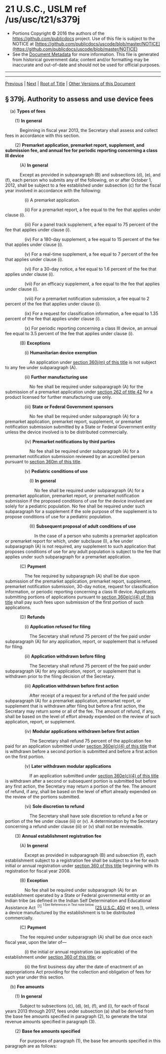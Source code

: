 ---
---

# 21 U.S.C., USLM ref /us/usc/t21/s379j

* Portions Copyright © 2016 the authors of the https://github.com/publicdocs project.
  Use of this file is subject to the NOTICE at [https://github.com/publicdocs/uscode/blob/master/NOTICE](https://github.com/publicdocs/uscode/blob/master/NOTICE)
* See the [Document Metadata](././../../../../../../..//README.md) for more information.
  This file is generated from historical government data; content and/or formatting may be inaccurate and out-of-date and should not be used for official purposes.

----------
----------

[Previous](./../../../../../../..//us/usc/t21/ch9/schVII/ptC/spt3/m__us_usc_t21_s379i.md) | [Next](./../../../../../../..//us/usc/t21/ch9/schVII/ptC/spt3/m__us_usc_t21_s379j–1.md) | [Root of Title](./../../../../../../../) | [Other Versions of this Document](https://publicdocs.github.io/go/links?ns=uslm&ref=%2Fus%2Fusc%2Ft21%2Fs379j)

## § 379j. Authority to assess and use device fees

    (a) __Types of fees__ 

        (1) __In general__ 

            Beginning in fiscal year 2013, the Secretary shall assess and collect fees in accordance with this section.

        (2) __Premarket application, premarket report, supplement, and submission fee, and annual fee for periodic reporting concerning a class III device__ 

            (A) __In general__ 

            Except as provided in subparagraph (B) and subsections (d), (e), and (f), each person who submits any of the following, on or after October 1, 2012, shall be subject to a fee established under subsection (c) for the fiscal year involved in accordance with the following:

                (i) A premarket application.

                (ii) For a premarket report, a fee equal to the fee that applies under clause (i).

                (iii) For a panel track supplement, a fee equal to 75 percent of the fee that applies under clause (i).

                (iv) For a 180-day supplement, a fee equal to 15 percent of the fee that applies under clause (i).

                (v) For a real-time supplement, a fee equal to 7 percent of the fee that applies under clause (i).

                (vi) For a 30-day notice, a fee equal to 1.6 percent of the fee that applies under clause (i).

                (vii) For an efficacy supplement, a fee equal to the fee that applies under clause (i).

                (viii) For a premarket notification submission, a fee equal to 2 percent of the fee that applies under clause (i).

                (ix) For a request for classification information, a fee equal to 1.35 percent of the fee that applies under clause (i).

                (x) For periodic reporting concerning a class III device, an annual fee equal to 3.5 percent of the fee that applies under clause (i).

            (B) __Exceptions__ 

                (i) __Humanitarian device exemption__ 

                    An application under [section 360j(m) of this title][/us/usc/t21/s360j/m] is not subject to any fee under subparagraph (A).

                (ii) __Further manufacturing use__ 

                    No fee shall be required under subparagraph (A) for the submission of a premarket application under [section 262 of title 42][/us/usc/t42/s262] for a product licensed for further manufacturing use only.

                (iii) __State or Federal Government sponsors__ 

                    No fee shall be required under subparagraph (A) for a premarket application, premarket report, supplement, or premarket notification submission submitted by a State or Federal Government entity unless the device involved is to be distributed commercially.

                (iv) __Premarket notifications by third parties__ 

                    No fee shall be required under subparagraph (A) for a premarket notification submission reviewed by an accredited person pursuant to [section 360m of this title][/us/usc/t21/s360m].

                (v) __Pediatric conditions of use__ 

                    (I) __In general__ 

                        No fee shall be required under subparagraph (A) for a premarket application, premarket report, or premarket notification submission if the proposed conditions of use for the device involved are solely for a pediatric population. No fee shall be required under such subparagraph for a supplement if the sole purpose of the supplement is to propose conditions of use for a pediatric population.

                    (II) __Subsequent proposal of adult conditions of use__ 

                        In the case of a person who submits a premarket application or premarket report for which, under subclause (I), a fee under subparagraph (A) is not required, any supplement to such application that proposes conditions of use for any adult population is subject to the fee that applies under such subparagraph for a premarket application.

            (C) __Payment__ 

                The fee required by subparagraph (A) shall be due upon submission of the premarket application, premarket report, supplement, premarket notification submission, 30-day notice, request for classification information, or periodic reporting concerning a class III device. Applicants submitting portions of applications pursuant to [section 360e(c)(4) of this title][/us/usc/t21/s360e/c/4] shall pay such fees upon submission of the first portion of such applications.

            (D) __Refunds__ 

                (i) __Application refused for filing__ 

                    The Secretary shall refund 75 percent of the fee paid under subparagraph (A) for any application, report, or supplement that is refused for filing.

                (ii) __Application withdrawn before filing__ 

                    The Secretary shall refund 75 percent of the fee paid under subparagraph (A) for any application, report, or supplement that is withdrawn prior to the filing decision of the Secretary.

                (iii) __Application withdrawn before first action__ 

                    After receipt of a request for a refund of the fee paid under subparagraph (A) for a premarket application, premarket report, or supplement that is withdrawn after filing but before a first action, the Secretary may return some or all of the fee. The amount of refund, if any, shall be based on the level of effort already expended on the review of such application, report, or supplement.

                (iv) __Modular applications withdrawn before first action__ 

                    The Secretary shall refund 75 percent of the application fee paid for an application submitted under [section 360e(c)(4) of this title][/us/usc/t21/s360e/c/4] that is withdrawn before a second portion is submitted and before a first action on the first portion.

                (v) __Later withdrawn modular applications__ 

                    If an application submitted under [section 360e(c)(4) of this title][/us/usc/t21/s360e/c/4] is withdrawn after a second or subsequent portion is submitted but before any first action, the Secretary may return a portion of the fee. The amount of refund, if any, shall be based on the level of effort already expended on the review of the portions submitted.

                (vi) __Sole discretion to refund__ 

                    The Secretary shall have sole discretion to refund a fee or portion of the fee under clause (iii) or (v). A determination by the Secretary concerning a refund under clause (iii) or (v) shall not be reviewable.

        (3) __Annual establishment registration fee__ 

            (A) __In general__ 

                Except as provided in subparagraph (B) and subsection (f), each establishment subject to a registration fee shall be subject to a fee for each initial or annual registration under [section 360 of this title][/us/usc/t21/s360] beginning with its registration for fiscal year 2008.

            (B) __Exception__ 

                No fee shall be required under subparagraph (A) for an establishment operated by a State or Federal governmental entity or an Indian tribe (as defined in the Indian Self Determination and Educational Assistance Act  <sup>\[1\]</sup>  <sup><sup> 1 See References in Text note below. </sup></sup>  \[[25 U.S.C. 450][/us/usc/t25/s450] et seq.\]), unless a device manufactured by the establishment is to be distributed commercially.

            (C) __Payment__ 

            The fee required under subparagraph (A) shall be due once each fiscal year, upon the later of—

                (i) the initial or annual registration (as applicable) of the establishment under [section 360 of this title][/us/usc/t21/s360]; or

                (ii) the first business day after the date of enactment of an appropriations Act providing for the collection and obligation of fees for such year under this section.

    (b) __Fee amounts__ 

        (1) __In general__ 

            Subject to subsections (c), (d), (e), (f), and (i), for each of fiscal years 2013 through 2017, fees under subsection (a) shall be derived from the base fee amounts specified in paragraph (2), to generate the total revenue amounts specified in paragraph (3).

        (2) __Base fee amounts specified__ 

            For purposes of paragraph (1), the base fee amounts specified in this paragraph are as follows:

<table>

              <tr>

                <td> 

            Fee Type  </td>

                <td> 

            Fiscal Year 2013  </td>

                <td> 

            Fiscal Year 2014  </td>

                <td> 

            Fiscal Year 2015  </td>

                <td> 

            Fiscal Year 2016  </td>

                <td> 

            Fiscal Year 2017  </td>

  </tr>

              <tr>

                <td> 

            Premarket Application  </td>

                <td> 

            $248,000  </td>

                <td> 

            $252,960  </td>

                <td> 

            $258,019  </td>

                <td> 

            $263,180  </td>

                <td> 

            $268,443  </td>

  </tr>

              <tr>

                <td> 

            Establishment Registration  </td>

                <td> 

            $2,575  </td>

                <td> 

            $3,200  </td>

                <td> 

            $3,750  </td>

                <td> 

            $3,872  </td>

                <td> 

            $3,872  </td>

  </tr>

            </table>

        (3) __Total revenue amounts specified__ 

        For purposes of paragraph (1), the total revenue amounts specified in this paragraph are as follows:

            (A) $97,722,301 for fiscal year 2013.

            (B) $112,580,497 for fiscal year 2014.

            (C) $125,767,107 for fiscal year 2015.

            (D) $129,339,949 for fiscal year 2016.

            (E) $130,184,348 for fiscal year 2017.

    (c) __Annual fee setting; adjustments__ 

        (1) __In general__ 

            The Secretary shall, 60 days before the start of each fiscal year after September 30, 2012, establish fees under subsection (a), based on amounts specified under subsection (b) and the adjustments provided under this subsection, and publish such fees, and the rationale for any adjustments to such fees, in the Federal Register.

        (2) __Inflation adjustments__ 

            (A) __Adjustment to total revenue amounts__ 

                For fiscal year 2014 and each subsequent fiscal year, the Secretary shall adjust the total revenue amount specified in subsection (b)(3) for such fiscal year by multiplying such amount by the applicable inflation adjustment under subparagraph (B) for such year.

            (B) __Applicable inflation adjustment to total revenue amounts__ 

            The applicable inflation adjustment for a fiscal year is—

                (i) for fiscal year 2014, the base inflation adjustment under subparagraph (C) for such fiscal year; and

                (ii)

                 for fiscal year 2015 and each subsequent fiscal year, the product of—

                    (I) the base inflation adjustment under subparagraph (C) for such fiscal year; and

                    (II) the product of the base inflation adjustment under subparagraph (C) for each of the fiscal years preceding such fiscal year, beginning with fiscal year 2014.

            (C) __Base inflation adjustment to total revenue amounts__ 

                (i) __In general__ 

                Subject to further adjustment under clause (ii), the base inflation adjustment for a fiscal year is the sum of one plus—

                    (I) the average annual percent change in the cost, per full-time equivalent position of the Food and Drug Administration, of all personnel compensation and benefits paid with respect to such positions for the first 3 years of the preceding 4 fiscal years, multiplied by 0.60; and

                    (II) the average annual percent change that occurred in the Consumer Price Index for urban consumers (Washington-Baltimore, DC–MD–VA–WV; Not Seasonally Adjusted; All items; Annual Index) for the first 3 years of the preceding 4 years of available data multiplied by 0.40.

                (ii) __Limitations__ 

                For purposes of subparagraph (B), if the base inflation adjustment for a fiscal year under clause (i)—

                    (I) is less than 1, such adjustment shall be considered to be equal to 1; or

                    (II) is greater than 1.04, such adjustment shall be considered to be equal to 1.04.

            (D) __Adjustment to base fee amounts__ 

                For each of fiscal years 2014 through 2017, the base fee amounts specified in subsection (b)(2) shall be adjusted as needed, on a uniform proportionate basis, to generate the total revenue amounts under subsection (b)(3), as adjusted for inflation under subparagraph (A).

        (3) __Volume-based adjustments to establishment registration base fees__ 

            For each of fiscal years 2014 through 2017, after the base fee amounts specified in subsection (b)(2) are adjusted under paragraph (2)(D), the base establishment registration fee amounts specified in such subsection shall be further adjusted, as the Secretary estimates is necessary in order for total fee collections for such fiscal year to generate the total revenue amounts, as adjusted under paragraph (2).

        (4) __Limit__ 

            The total amount of fees charged, as adjusted under this subsection, for a fiscal year may not exceed the total costs for such fiscal year for the resources allocated for the process for the review of device applications.

        (5) __Supplement__ 

            (A) __In general__ 

                The Secretary may use unobligated carryover balances from fees collected in previous fiscal years to ensure that sufficient fee revenues are available in that fiscal year, so long as the Secretary maintains unobligated carryover balances of not less than 1 month of operating reserves for the first month of the next fiscal year.

            (B) __Notice to Congress__ 

                Not later than 14 days before the Secretary anticipates the use of funds described in subparagraph (A), the Secretary shall provide notice to the Committee on Health, Education, Labor, and Pensions and the Committee on Appropriations of the Senate and the Committee on Energy and Commerce and the Committee on Appropriations of the House of Representatives.

    (d) __Small businesses; fee waiver and fee reduction regarding premarket approval fees__ 

        (1) __In general__ 

            The Secretary shall grant a waiver of the fee required under subsection (a) for one premarket application, or one premarket report, where the Secretary finds that the applicant involved is a small business submitting its first premarket application to the Secretary, or its first premarket report, respectively, for review. For the purposes of this paragraph, the term “small business” means an entity that reported $30,000,000 or less of gross receipts or sales in its most recent Federal income tax return for a taxable year, including such returns of all of its affiliates. In addition, for subsequent premarket applications, premarket reports, and supplements where the Secretary finds that the applicant involved is a small business, the fees specified in clauses (i) through (v) and clauses (vii), (ix), and (x) of subsection (a)(2)(A) may be paid at a reduced rate in accordance with paragraph (2)(C).

        (2) __Rules relating to premarket approval fees__ 

            (A) __Definition__ 

                For purposes of this paragraph, the term “small business” means an entity that reported $100,000,000 or less of gross receipts or sales in its most recent Federal income tax return for a taxable year, including such returns of all of its affiliates.

            (B) __Evidence of qualification__ 

                (i) __In general__ 

                    An applicant shall pay the higher fees established by the Secretary each year unless the applicant submits evidence that it qualifies for a waiver of the fee or the lower fee rate.

                (ii) __Firms submitting tax returns to the United States Internal Revenue Service__ 

                    The applicant shall support its claim that it meets the definition under subparagraph (A) by submission of a copy of its most recent Federal income tax return for a taxable year, and a copy of such returns of its affiliates, which show an amount of gross sales or receipts that is less than the maximum established in subparagraph (A). The applicant, and each of such affiliates, shall certify that the information provided is a true and accurate copy of the actual tax forms they submitted to the Internal Revenue Service. If no tax forms are submitted for any affiliate, the applicant shall certify that the applicant has no affiliates.

                (iii) __Firms not submitting tax returns to the United States Internal Revenue Service__ 

                    In the case of an applicant that has not previously submitted a Federal income tax return, the applicant and each of its affiliates shall demonstrate that it meets the definition under subparagraph (A) by submission of a signed certification, in such form as the Secretary may direct through a notice published in the Federal Register, that the applicant or affiliate meets the criteria for a small business and a certification, in English, from the national taxing authority of the country in which the applicant or, if applicable, affiliate is headquartered. The certification from such taxing authority shall bear the official seal of such taxing authority and shall provide the applicant’s or affiliate’s gross receipts or sales for the most recent year in both the local currency of such country and in United States dollars, the exchange rate used in converting such local currency to dollars, and the dates during which these receipts or sales were collected. The applicant shall also submit a statement signed by the head of the applicant’s firm or by its chief financial officer that the applicant has submitted certifications for all of its affiliates, or that the applicant has no affiliates.

            (C) __Reduced fees__ 

            Where the Secretary finds that the applicant involved meets the definition under subparagraph (A), the fees established under subsection (c)(1) may be paid at a reduced rate of—

                (i) 25 percent of the fee established under such subsection for a premarket application, a premarket report, a supplement, or periodic reporting concerning a class III device; and

                (ii) 50 percent of the fee established under such subsection for a 30-day notice or a request for classification information.

            (D) __Request for fee waiver or reduction__ 

                An applicant seeking a fee waiver or reduction under this subsection shall submit supporting information to the Secretary at least 60 days before the fee is required pursuant to subsection (a). The decision of the Secretary regarding whether an entity qualifies for such a waiver or reduction is not reviewable.

    (e) __Small businesses; fee reduction regarding premarket notification submissions__ 

        (1) __In general__ 

            For fiscal year 2008 and each subsequent fiscal year, where the Secretary finds that the applicant involved is a small business, the fee specified in subsection (a)(2)(A)(viii) may be paid at a reduced rate in accordance with paragraph (2)(C).

        (2) __Rules relating to premarket notification submissions__ 

            (A) __Definition__ 

                For purposes of this subsection, the term “small business” means an entity that reported $100,000,000 or less of gross receipts or sales in its most recent Federal income tax return for a taxable year, including such returns of all of its affiliates.

            (B) __Evidence of qualification__ 

                (i) __In general__ 

                    An applicant shall pay the higher fees established by the Secretary each year unless the applicant submits evidence that it qualifies for the lower fee rate.

                (ii) __Firms submitting tax returns to the United States Internal Revenue Service__ 

                    The applicant shall support its claim that it meets the definition under subparagraph (A) by submission of a copy of its most recent Federal income tax return for a taxable year, and a copy of such returns of its affiliates, which show an amount of gross sales or receipts that is less than the maximum established in subparagraph (A). The applicant, and each of such affiliates, shall certify that the information provided is a true and accurate copy of the actual tax forms they submitted to the Internal Revenue Service. If no tax forms are submitted for any affiliate, the applicant shall certify that the applicant has no affiliates.

                (iii) __Firms not submitting tax returns to the United States Internal Revenue Service__ 

                    In the case of an applicant that has not previously submitted a Federal income tax return, the applicant and each of its affiliates shall demonstrate that it meets the definition under subparagraph (A) by submission of a signed certification, in such form as the Secretary may direct through a notice published in the Federal Register, that the applicant or affiliate meets the criteria for a small business and a certification, in English, from the national taxing authority of the country in which the applicant or, if applicable, affiliate is headquartered. The certification from such taxing authority shall bear the official seal of such taxing authority and shall provide the applicant’s or affiliate’s gross receipts or sales for the most recent year in both the local currency of such country and in United States dollars, the exchange rate used in converting such local currency to dollars, and the dates during which these receipts or sales were collected. The applicant shall also submit a statement signed by the head of the applicant’s firm or by its chief financial officer that the applicant has submitted certifications for all of its affiliates, or that the applicant has no affiliates.

            (C) __Reduced fees__ 

                For fiscal year 2008 and each subsequent fiscal year, where the Secretary finds that the applicant involved meets the definition under subparagraph (A), the fee for a premarket notification submission may be paid at 50 percent of the fee that applies under subsection (a)(2)(A)(viii), and as established under subsection (c)(1).

            (D) __Request for reduction__ 

                An applicant seeking a fee reduction under this subsection shall submit supporting information to the Secretary at least 60 days before the fee is required pursuant to subsection (a). The decision of the Secretary regarding whether an entity qualifies for such a reduction is not reviewable.

    (f) __Fee waiver or reduction__ 

        (1) __In general__ 

            The Secretary may, at the Secretary’s sole discretion, grant a waiver or reduction of fees under subsection (a)(2) or (a)(3) if the Secretary finds that such waiver or reduction is in the interest of public health.

        (2) __Limitation__ 

            The sum of all fee waivers or reductions granted by the Secretary in any fiscal year under paragraph (1) shall not exceed 2 percent of the total fee revenue amounts established for such year under subsection (c).

        (3) __Duration__ 

            The authority provided by this subsection terminates October 1, 2017.

    (g) __Effect of failure to pay fees__ 

        (1) __No acceptance of submissions__ 

            A premarket application, premarket report, supplement, premarket notification submission, 30-day notice, request for classification information, or periodic reporting concerning a class III device submitted by a person subject to fees under subsections (a)(2) and (a)(3) shall be considered incomplete and shall not be accepted by the Secretary until all fees owed by such person have been paid.

        (2) __No registration__ 

            Registration information submitted under [section 360 of this title][/us/usc/t21/s360] by an establishment subject to a registration fee shall be considered incomplete and shall not be accepted by the Secretary until the registration fee under subsection (a)(3) owed for the establishment has been paid. Until the fee is paid and the registration is complete, the establishment is deemed to have failed to register in accordance with [section 360 of this title][/us/usc/t21/s360].

    (h) __Conditions__ 

        (1) __Performance goals; termination of program__ 

        With respect to the amount that, under the salaries and expenses account of the Food and Drug Administration, is appropriated for a fiscal year for devices and radiological products, fees may not be assessed under subsection (a) for the fiscal year, and the Secretary is not expected to meet any performance goals identified for the fiscal year, if—

            (A) the amount so appropriated for the fiscal year, excluding the amount of fees appropriated for the fiscal year, is more than 1 percent less than $280,587,000 multiplied by the adjustment factor applicable to such fiscal year; or

            (B) fees were not assessed under subsection (a) for the previous fiscal year.

        (2) __Authority__ 

            If the Secretary does not assess fees under subsection (a) during any portion of a fiscal year because of paragraph (1) and if at a later date in such fiscal year the Secretary may assess such fees, the Secretary may assess and collect such fees, without any modification in the rate for premarket applications, supplements, premarket reports, premarket notification submissions, 30-day notices, requests for classification information, periodic reporting concerning a class III device, and establishment registrations at any time in such fiscal year, notwithstanding the provisions of subsection (a) relating to the date fees are to be paid.

    (i) __Crediting and availability of fees__ 

        (1) __In general__ 

            Subject to paragraph (2)(C), fees authorized under subsection (a) shall be collected and available for obligation only to the extent and in the amount provided in advance in appropriation Acts. Such fees are authorized to be appropriated to remain available until expended. Such sums as may be necessary may be transferred from the Food and Drug Administration salaries and expenses appropriation account without fiscal year limitation to such appropriation account for salaries and expenses with such fiscal year limitation. The sums transferred shall be available solely for the process for the review of device applications.

        (2) __Collections and appropriation acts__ 

            (A) __In general__ 

            The fees authorized by this section—

                (i) subject to subparagraph (C), shall be collected and available in each fiscal year in an amount not to exceed the amount specified in appropriation Acts, or otherwise made available for obligation, for such fiscal year, and

                (ii) shall be available to defray increases in the costs of the resources allocated for the process for the review of device applications (including increases in such costs for an additional number of full-time equivalent positions in the Department of Health and Human Services to be engaged in such process) over such costs, excluding costs paid from fees collected under this section, for fiscal year 2009 multiplied by the adjustment factor.

            (B) __Compliance__ 

                (i) __In general__ 

                The Secretary shall be considered to have met the requirements of subparagraph (A)(ii) in any fiscal year if the costs funded by appropriations and allocated for the process for the review of device applications—

                    (I) are not more than 3 percent below the level specified in subparagraph (A)(ii); or

                    (II)

                        (aa) are more than 3 percent below the level specified in subparagraph (A)(ii), and fees assessed for a subsequent fiscal year are decreased by the amount in excess of 3 percent by which such costs fell below the level specified in such subparagraph; and

                        (bb) such costs are not more than 5 percent below the level specified in such subparagraph.

                (ii) __More than 5 percent__ 

                    To the extent such costs are more than 5 percent below the specified level in subparagraph (A)(ii), fees may not be collected under this section for that fiscal year.

            (C) __Provision for early payments__ 

                Payment of fees authorized under this section for a fiscal year, prior to the due date for such fees, may be accepted by the Secretary in accordance with authority provided in advance in a prior year appropriations Act.

        (3) __Authorizations of appropriations__ 

            For each of the fiscal years 2013 through 2017, there is authorized to be appropriated for fees under this section an amount equal to the total revenue amount specified under subsection (b)(3) for the fiscal year, as adjusted under subsection (c) and, for fiscal year 2017 only, as further adjusted under paragraph (4).

        (4) __Offset__ 

            If the cumulative amount of fees collected during fiscal years 2013, 2014, and 2015, added to the amount estimated to be collected for fiscal year 2016, which estimate shall be based upon the amount of fees received by the Secretary through June 30, 2016, exceeds the cumulative amount appropriated pursuant to paragraph (3) for these four fiscal years, the excess shall be credited to the appropriation account of the Food and Drug Administration as provided in paragraph (1), and shall be subtracted from the amount of fees that would otherwise be authorized to be collected under this section pursuant to appropriation Acts for fiscal year 2017.

    (j) __Collection of unpaid fees__ 

        In any case where the Secretary does not receive payment of a fee assessed under subsection (a) within 30 days after it is due, such fee shall be treated as a claim of the United States Government subject to subchapter II of chapter 37 of title 31.

    (k) __Written requests for refunds__ 

        To qualify for consideration for a refund under subsection (a)(2)(D), a person shall submit to the Secretary a written request for such refund not later than 180 days after such fee is due.

    (l) __Construction__ 

        This section may not be construed to require that the number of full-time equivalent positions in the Department of Health and Human Services, for officers, employees, and advisory committees not engaged in the process of the review of device applications, be reduced to offset the number of officers, employees, and advisory committees so engaged.

([June 25, 1938, ch. 675][/us/act/1938-06-25/ch675], § 738, as added [Pub. L. 107–250, title I][/us/pl/107/250/tI], § 102(a), Oct. 26, 2002, [116 Stat. 1591][/us/stat/116/1591]; amended [Pub. L. 108–214][/us/pl/108/214], § 2(a)(2), (d)(2)(A), (B), (3)(A), Apr. 1, 2004, [118 Stat. 572][/us/stat/118/572], 576, 577; [Pub. L. 109–43][/us/pl/109/43], § 2(a), Aug. 1, 2005, [119 Stat. 439][/us/stat/119/439]; [Pub. L. 110–85, title II][/us/pl/110/85/tII], § 212, Sept. 27, 2007, [121 Stat. 844][/us/stat/121/844]; [Pub. L. 112–144, title II][/us/pl/112/144/tII], § 203(a)–(f), July 9, 2012, [126 Stat. 1002][/us/stat/126/1002]; [Pub. L. 112–193][/us/pl/112/193], § 2(b)(1), Oct. 5, 2012, [126 Stat. 1443][/us/stat/126/1443].)

 __Termination of Section__ 

    For termination of section by [section 207(a) of Pub. L. 112–144][/us/pl/112/144/s207/a], see Effective and Termination Dates note below.

 __References in Text__ 

    The Indian Self Determination and Educational Assistance Act, referred to in subsec. (a)(3)(B), probably means the Indian Self-Determination and Education Assistance Act, [Pub. L. 93–638][/us/pl/93/638], Jan. 4, 1975, [88 Stat. 2203][/us/stat/88/2203], which is classified principally to subchapter II (§ 450 et seq.) of chapter 14 of Title 25, Indians. For complete classification of this Act to the Code, see Short Title note set out under [section 450 of Title 25][/us/usc/t25/s450] and Tables.

 __Amendments__ 

    2012—Subsec. (a)(1). [Pub. L. 112–144][/us/pl/112/144], § 203(a)(1), substituted “fiscal year 2013” for “fiscal year 2008”.

    Subsec. (a)(2)(A). [Pub. L. 112–144][/us/pl/112/144], § 203(a)(2)(A), substituted “subsections (d), (e), and (f)” for “subsections (d) and (e)”, “October 1, 2012” for “October 1, 2002”, and “subsection (c)” for “subsection (c)(1)” in introductory provisions.

    Subsec. (a)(2)(A)(viii). [Pub. L. 112–144][/us/pl/112/144], § 203(a)(2)(B), substituted “2” for “1.84”.

    Subsec. (a)(3)(A). [Pub. L. 112–144][/us/pl/112/144], § 203(a)(3)(A), inserted “and subsection (f)” after “subparagraph (B)”.

    Subsec. (a)(3)(C). [Pub. L. 112–144][/us/pl/112/144], § 203(a)(3)(B), substituted “later of—” for “initial registration of the establishment or upon the annual registration under [section 360 of this title][/us/usc/t21/s360].” and added cls. (i) and (ii).

    Subsec. (b). [Pub. L. 112–144][/us/pl/112/144], § 203(b), amended subsec. (b) generally. Prior to amendment, subsec. (b) listed fee amounts for fiscal years 2008 to 2012.

    Subsec. (c). [Pub. L. 112–144][/us/pl/112/144], § 203(c), inserted “; adjustments” after “setting” in heading, added pars. (1) to (3), redesignated former pars. (3) and (4) as (4) and (5), respectively, and struck out former pars. (1) and (2) which related to annual publication and adjustment of fees.

    Subsecs. (f) to (h). [Pub. L. 112–144][/us/pl/112/144], § 203(d), added subsec. (f) and redesignated former subsecs. (f) and (g) as (g) and (h), respectively. Former subsec. (h) redesignated (i).

    Subsec. (h)(1)(A). [Pub. L. 112–144][/us/pl/112/144], § 203(e), substituted “$280,587,000” for “$205,720,000”.

    Subsec. (i). [Pub. L. 112–144][/us/pl/112/144], § 203(d)(1), redesignated subsec. (h) as (i). Former subsec. (i) redesignated (j).

    Subsec. (i)(1). [Pub. L. 112–144][/us/pl/112/144], § 203(f)(1), substituted “Subject to paragraph (2)(C), fees authorized” for “Fees authorized”.

    Subsec. (i)(2)(A)(i). [Pub. L. 112–144][/us/pl/112/144], § 203(f)(2)(A)(i), substituted “subject to subparagraph (C), shall be collected and available” for “shall be retained”.

    Subsec. (i)(2)(A)(ii). [Pub. L. 112–193][/us/pl/112/193] substituted “shall be available” for “shall only be available”.

    [Pub. L. 112–144][/us/pl/112/144], § 203(f)(2)(A)(ii), substituted “shall only be available” for “shall only be collected and available” and “fiscal year 2009” for “fiscal year 2002”.

    Subsec. (i)(2)(C). [Pub. L. 112–144][/us/pl/112/144], § 203(f)(2)(B), added subpar. (C).

    Subsec. (i)(3). [Pub. L. 112–144][/us/pl/112/144], § 203(f)(3), amended par. (3) generally. Prior to amendment, par. (3) authorized appropriations for fiscal years 2008 to 2012.

    Subsec. (i)(4). [Pub. L. 112–144][/us/pl/112/144], § 203(f)(4), substituted “fiscal years 2013, 2014, and 2015” for “fiscal years 2008, 2009, and 2010”, “fiscal year 2016” for “fiscal year 2011”, “June 30, 2016” for “June 30, 2011”, “the cumulative amount appropriated pursuant to” for “the amount of fees specified in aggregate in”, and “fiscal year 2017” for “fiscal year 2012” and struck out “aggregate amount in” before “excess shall be credited”.

    Subsecs. (j) to (l). [Pub. L. 112–144][/us/pl/112/144], § 203(d)(1), redesignated subsecs. (i) to (k) as (j) to (l), respectively.

    2007—Subsec. (a)(1). [Pub. L. 110–85][/us/pl/110/85], § 212(a)(1)(A), substituted “Beginning in fiscal year 2008” for “Beginning on October 26, 2002”.

    Subsec. (a)(2). [Pub. L. 110–85][/us/pl/110/85], § 212(a)(1)(B), amended heading generally. Prior to amendment, heading read as follows: “Premarket application, premarket report, supplement, and submission fee”.

    Subsec. (a)(2)(A)(iii). [Pub. L. 110–85][/us/pl/110/85], § 212(a)(2)(A), substituted “a fee equal to 75 percent of the fee that applies” for “a fee equal to the fee that applies”.

    Subsec. (a)(2)(A)(iv). [Pub. L. 110–85][/us/pl/110/85], § 212(a)(2)(B), substituted “15 percent” for “21.5 percent”.

    Subsec. (a)(2)(A)(v). [Pub. L. 110–85][/us/pl/110/85], § 212(a)(2)(C), substituted “7 percent” for “7.2 percent”.

    Subsec. (a)(2)(A)(vi), (vii). [Pub. L. 110–85][/us/pl/110/85], § 212(a)(2)(D), (E), added cl. (vi) and redesignated former cl. (vi) as (vii). Former cl. (vii) redesignated (viii).

    Subsec. (a)(2)(A)(viii). [Pub. L. 110–85][/us/pl/110/85], § 212(a)(2)(D), (F), redesignated cl. (vii) as (viii), substituted “1.84 percent” for “1.42 percent”, and struck out “, subject to any adjustment under subsection (e)(2)(C)(ii) of this section” before period at end.

    Subsec. (a)(2)(A)(ix), (x). [Pub. L. 110–85][/us/pl/110/85], § 212(a)(2)(G), added cls. (ix) and (x).

    Subsec. (a)(2)(C). [Pub. L. 110–85][/us/pl/110/85], § 212(a)(3), amended subpar. (C) generally. Prior to amendment, text read as follows: “The fee required by subparagraph (A) shall be due upon submission of the premarket application, premarket report, supplement, or premarket notification submission except that invoices for applications submitted between October 1, 2002, and October 26, 2002, shall be payable on October 30, 2002. Applicants submitting portions of applications pursuant to [section 360e(c)(3) of this title][/us/usc/t21/s360e/c/3] shall pay such fees upon submission of the first portion of such applications. The fees credited to fiscal year 2003 under this section shall include all fees payable from October 1, 2002, through September 30, 2003.”

    Subsec. (a)(2)(D)(iii). [Pub. L. 110–85][/us/pl/110/85], § 212(a)(4)(A), struck out at end “The Secretary shall have sole discretion to refund a fee or portion of the fee under this subparagraph. A determination by the Secretary concerning a refund under this paragraph shall not be reviewable.”

    Subsec. (a)(2)(D)(iv) to (vi). [Pub. L. 110–85][/us/pl/110/85], § 212(a)(4)(B), added cls. (iv) to (vi).

    Subsec. (a)(3). [Pub. L. 110–85][/us/pl/110/85], § 212(a)(5), added par. (3).

    Subsec. (b). [Pub. L. 110–85][/us/pl/110/85], § 212(b), amended subsec. (b) generally. Prior to amendment, text read as follows: “Except as provided in subsections (c), (d), (e), (g), and (h) of this section, the fees under subsection (a) of this section shall be established to generate the following revenue amounts: $25,125,000 in fiscal year 2003; $27,255,000 in fiscal year 2004; and $29,785,000 in fiscal year 2005. If legislation is enacted after October 26, 2002, requiring the Secretary to fund additional costs of the retirement of Federal personnel, fee revenue amounts under this subsection shall be increased in each year by the amount necessary to fully fund the portion of such additional costs that are attributable to the process for the review of device applications.”

    Subsec. (c). [Pub. L. 110–85][/us/pl/110/85], § 212(c)(1)(A), made technical amendment to heading.

    Subsec. (c)(1). [Pub. L. 110–85][/us/pl/110/85], § 212(c)(1)(B), struck out at end “The fees established for fiscal year 2006 shall be based on a premarket application fee of $259,600, and the fees established for fiscal year 2007 shall be based on a premarket application fee of $281,600.”

    Subsec. (c)(2), (3). [Pub. L. 110–85][/us/pl/110/85], § 212(c)(2)(A), (B), added par. (2) and redesignated former par. (2) as (3). Former par. (3) redesignated (4).

    Subsec. (c)(4). [Pub. L. 110–85][/us/pl/110/85], § 212(c)(2)(A), (C), redesignated par. (3) as (4) and substituted in subpar. (A) “The Secretary” for “For fiscal years 2006 and 2007, the Secretary” and “for the first month of the next fiscal year” for “for the first month of fiscal year 2008”.

    Subsec. (d)(1). [Pub. L. 110–85][/us/pl/110/85], § 212(d)(1), struck out “, partners, and parent firms” after “affiliates” and substituted “clauses (i) through (v) and clauses (vii), (ix), and (x) of subsection (a)(2)(A)” for “clauses (i) through (vi) of subsection (a)(2)(A) of this section”.

    Subsec. (d)(2)(A). [Pub. L. 110–85][/us/pl/110/85], § 212(d)(2)(A), struck out “, partners, and parent firms” before period at end.

    Subsec. (d)(2)(B). [Pub. L. 110–85][/us/pl/110/85], § 212(d)(2)(B)(i), (ii), designated first sentence as cl. (i) and second to fourth sentences as cl. (ii) and inserted cl. headings.

    Subsec. (d)(2)(B)(ii). [Pub. L. 110–85][/us/pl/110/85], § 212(d)(2)(B)(iii), (iv), struck out “, partners, and parent firms” after “its affiliates” and after “such affiliates” and substituted “If no tax forms are submitted for any affiliate, the applicant shall certify that the applicant has no affiliates.” for “If no tax forms are submitted for affiliates, partners, or parent firms, the applicant shall certify that the applicant has no affiliates, partners, or parent firms, respectively.”

    Subsec. (d)(2)(B)(iii). [Pub. L. 110–85][/us/pl/110/85], § 212(d)(2)(B)(v), added cl. (iii).

    Subsec. (d)(2)(C). [Pub. L. 110–85][/us/pl/110/85], § 212(d)(3), amended subpar. (C) generally. Prior to amendment, text read as follows: “Where the Secretary finds that the applicant involved meets the definition under subparagraph (A), the fees established under subsection (c)(1) of this section may be paid at a reduced rate of 38 percent of the fee established under such subsection for a premarket application, a premarket report, or a supplement.”

    Subsec. (e)(1). [Pub. L. 110–85][/us/pl/110/85], § 212(e)(1), substituted “2008” for “2004” and “(a)(2)(A)(viii)” for “(a)(2)(A)(vii)”.

    Subsec. (e)(2)(A). [Pub. L. 110–85][/us/pl/110/85], § 212(e)(2)(A), struck out “, partners, and parent firms” before period at end.

    Subsec. (e)(2)(B). [Pub. L. 110–85][/us/pl/110/85], § 212(e)(2)(B)(i), (ii), inserted cl. headings and designated first sentence as cl. (i) and second to fourth sentences as cl. (ii).

    Subsec. (e)(2)(B)(ii). [Pub. L. 110–85][/us/pl/110/85], § 212(e)(2)(B)(iii), (iv), struck out “, partners, and parent firms” after “its affiliates” and after “such affiliates” and substituted “If no tax forms are submitted for any affiliate, the applicant shall certify that the applicant has no affiliates.” for “If no tax forms are submitted for affiliates, partners, or parent firms, the applicant shall certify that the applicant has no affiliates, partners, or parent firms, respectively.”

    Subsec. (e)(2)(B)(iii). [Pub. L. 110–85][/us/pl/110/85], § 212(e)(2)(B)(v), added cl. (iii).

    Subsec. (e)(2)(C). [Pub. L. 110–85][/us/pl/110/85], § 212(e)(3), amended subpar. (C) generally. Prior to amendment, subpar. (C) contained provisions, for fiscal year 2004 and each subsequent fiscal year, authorizing in cl. (i) a reduced fee for a premarket notification submission, and directing in cl. (ii) the Secretary how to determine an adjustment per fee revenue amount.

    Subsec. (f). [Pub. L. 110–85][/us/pl/110/85], § 212(f), amended subsec. (f) generally. Prior to amendment, text read as follows: “A premarket application, premarket report, supplement, or premarket notification submission submitted by a person subject to fees under subsection (a) of this section shall be considered incomplete and shall not be accepted by the Secretary until all fees owed by such person have been paid.”

    Subsec. (g)(1). [Pub. L. 110–85][/us/pl/110/85], § 212(g)(1), added par. (1) and struck out former par. (1). Prior to amendment, par. (1) related to performance goals for fiscal years 2003 through 2005, with respect to the amount appropriated under the salaries and expenses account of the Food and Drug Administration, for devices and radiological products, and termination of the program after fiscal year 2005.

    Subsec. (g)(2). [Pub. L. 110–85][/us/pl/110/85], § 212(g)(2), amended par. (2) generally. Prior to amendment, text read as follows: “If the Secretary does not assess fees under subsection (a) of this section during any portion of a fiscal year because of subparagraph (C) or (D) of paragraph (1) and if at a later date in such fiscal year the Secretary may assess such fees, the Secretary may assess and collect such fees, without any modification in the rate for premarket applications, supplements, premarket reports, and premarket notification submissions, and at any time in such fiscal year, notwithstanding the provisions of subsection (a) of this section relating to the date fees are to be paid.”

    Subsec. (h)(3). [Pub. L. 110–85][/us/pl/110/85], § 212(h)(1), amended par. (3) generally, substituting provisions authorizing appropriations for fiscal years 2008 to 2012 for provisions authorizing appropriations for fiscal years 2003 to 2007.

    Subsec. (h)(4). [Pub. L. 110–85][/us/pl/110/85], § 212(h)(2), amended par. (4) generally. Prior to amendment, text read as follows: “Any amount of fees collected for a fiscal year under this section that exceeds the amount of fees specified in appropriation Acts for such fiscal year shall be credited to the appropriation account of the Food and Drug Administration as provided in paragraph (1), and shall be subtracted from the amount of fees that would otherwise be authorized to be collected under this section pursuant to appropriation Acts for a subsequent fiscal year.”

    2005—Subsec. (a)(2)(A). [Pub. L. 109–43][/us/pl/109/43], § 2(a)(7), substituted “subsection (c)(1)” for “subsection (c)(5)”.

    Subsec. (b). [Pub. L. 109–43][/us/pl/109/43], § 2(a)(1), inserted “and” after “2004;” and substituted “2005” for “2005; $32,615,000 in fiscal year 2006, and $35,000,000 in fiscal year 2007”.

    Subsec. (c). [Pub. L. 109–43][/us/pl/109/43], § 2(a)(2)(A), substituted “Annual fee setting” for “Adjustments” in heading.

    Subsec. (c)(1). [Pub. L. 109–43][/us/pl/109/43], § 2(a)(2)(B)–(D), redesignated par. (5) as (1), substituted “In general” for “Annual fee setting” in heading, “publish in the Federal Register fees under subsection (a) of this section. The fees” for “establish, for the next fiscal year, and publish in the Federal Register, fees under subsection (a) of this section, based on the revenue amounts established under subsection (b) of this section and the adjustment provided under this subsection and subsection (e)(2)(C)(ii) of this section, except that the fees”, “2006” for “2003”, and “$259,600, and the fees established for fiscal year 2007 shall be based on a premarket application fee of $281,600.” for “$154,000.” in text, and struck out former par. (1) which required an annual inflation adjustment of the revenues established in subsec. (b).

    Subsec. (c)(2). [Pub. L. 109–43][/us/pl/109/43], § 2(a)(2)(B), (C), redesignated par. (6) as (2) and struck out former par. (2) which required an annual adjustment of the fee revenues established in subsec. (b) to reflect changes in the workload of the Secretary for the process for the review of device applications.

    Subsec. (c)(3). [Pub. L. 109–43][/us/pl/109/43], § 2(a)(2)(B), (E), added par. (3) and struck out former par. (3) which required an annual compensating adjustment of the fee revenues established in subsec. (b).

    Subsec. (c)(4). [Pub. L. 109–43][/us/pl/109/43], § 2(a)(2)(B), struck out par. (4) which provided for a fiscal year 2007 adjustment of the fee revenues established in subsec. (b) to provide for operating reserves of carryover user fees.

    Subsec. (c)(5), (6). [Pub. L. 109–43][/us/pl/109/43], § 2(a)(2)(C), redesignated pars. (5) and (6) as (1) and (2), respectively.

    Subsec. (d)(1). [Pub. L. 109–43][/us/pl/109/43], § 2(a)(3)(A), inserted after first sentence “For the purposes of this paragraph, the term ‘small business’ means an entity that reported $30,000,000 or less of gross receipts or sales in its most recent Federal income tax return for a taxable year, including such returns of all of its affiliates, partners, and parent firms.”

    Subsec. (d)(2)(A). [Pub. L. 109–43][/us/pl/109/43], § 2(a)(3)(B), struck out cl. (i) designation and heading before “For purposes”, substituted “paragraph,” for “subsection,” and “$100,000,000” for “$30,000,000”, and struck out heading and text of clause (ii). Text read as follows: “The Secretary may adjust the $30,000,000 threshold established in clause (i) if the Secretary has evidence from actual experience that this threshold results in a reduction in revenues from premarket applications, premarket reports, and supplements that is 16 percent or more than would occur without small business exemptions and lower fee rates. To adjust this threshold, the Secretary shall publish a notice in the Federal Register setting out the rationale for the adjustment, and the new threshold.”

    Subsec. (d)(2)(C). [Pub. L. 109–43][/us/pl/109/43], § 2(a)(7), substituted “subsection (c)(1)” for “subsection (c)(5)”.

    Subsec. (e)(2)(A). [Pub. L. 109–43][/us/pl/109/43], § 2(a)(4), substituted “$100,000,000” for “$30,000,000”.

    Subsec. (e)(2)(C). [Pub. L. 109–43][/us/pl/109/43], § 2(a)(7), substituted “subsection (c)(1)” for “subsection (c)(5)” in cls. (i) and (ii).

    Subsec. (g)(1)(B)(i). [Pub. L. 109–43][/us/pl/109/43], § 2(a)(5)(A)(i), added cl. (i) and struck out former cl. (i) which read as follows: “For fiscal year 2005, the Secretary is expected to meet all of the performance goals identified for the fiscal year if the total of the amounts so appropriated for fiscal years 2003 through 2005, excluding the amount of fees appropriated for such fiscal years, is equal to or greater than the sum of—

    “(I) $205,720,000 multiplied by the adjustment factor applicable to fiscal year 2003;

    “(II) $205,720,000 multiplied by the adjustment factor applicable to fiscal year 2004; and

    “(III) $205,720,000 multiplied by the adjustment factor applicable to fiscal year 2005.”

    Subsec. (g)(1)(B)(ii). [Pub. L. 109–43][/us/pl/109/43], § 2(a)(5)(A)(ii), added introductory provisions and struck out former introductory provisions which read as follows: “For fiscal year 2005, if the total of the amounts so appropriated for fiscal years 2003 through 2005, excluding the amount of fees appropriated for such fiscal years, is less than the sum that applies under clause (i) for fiscal year 2005, the following applies:”.

    Subsec. (g)(1)(C). [Pub. L. 109–43][/us/pl/109/43], § 2(a)(5)(B)(i), substituted “2005 and” for “2003 through” and inserted “more than 1 percent” after “years, is”.

    Subsec. (g)(1)(C)(ii). [Pub. L. 109–43][/us/pl/109/43], § 2(a)(5)(B)(ii), substituted “amount that applies” for “sum that applies”.

    Subsec. (g)(1)(D)(i). [Pub. L. 109–43][/us/pl/109/43], § 2(a)(5)(C), inserted “more than 1 percent” after “year, is”.

    Subsec. (h)(3)(D), (E). [Pub. L. 109–43][/us/pl/109/43], § 2(a)(6), added subpar. (D) and struck out former subpars. (D) and (E) which read as follows:

    “(D) $32,615,000 for fiscal year 2006; and

    “(E) $35,000,000 for fiscal year 2007,”.

    2004—[Pub. L. 108–214][/us/pl/108/214], § 2(d)(3)(A), made technical correction to directory language of [Pub. L. 107–250][/us/pl/107/250], § 102(a), which enacted this section.

    Subsec. (a). [Pub. L. 108–214][/us/pl/108/214], § 2(d)(2)(A), designated introductory provisions of subsec. (a) as par. (1), inserted heading, substituted “this section.” for “this section as follows:”, and redesignated former par. (1) as (2).

    Subsec. (a)(1)(A). [Pub. L. 108–214][/us/pl/108/214], § 2(a)(2)(A)(i), substituted, in introductory provisions, “subsections (d) and (e)” for “subsection (d)”, in cl. (iv), “clause (i)” for “clause (i), subject to any adjustment under subsection (c)(3) of this section”, and, in cl. (vii), “clause (i), subject to any adjustment under subsection (e)(2)(C)(ii)” for “clause (i), subject to any adjustment under subsection (c)(3) of this section and any adjustment under subsection (e)(2)(C)(ii)”.

    Subsec. (a)(1)(D)(i), (ii). [Pub. L. 108–214][/us/pl/108/214], § 2(a)(2)(A)(ii), substituted “application, report,” for “application”.

    Subsec. (d)(1). [Pub. L. 108–214][/us/pl/108/214], § 2(d)(2)(B)(i), substituted “subsection (a)(2)(A)” for “subsection (a)(1)(A)” in last sentence.

    Subsec. (d)(2)(B). [Pub. L. 108–214][/us/pl/108/214], § 2(a)(2)(B), substituted “firms, which show” for “firms. which show” in second sentence.

    Subsec. (e)(1). [Pub. L. 108–214][/us/pl/108/214], § 2(a)(2)(C)(i), (d)(2)(B)(ii), substituted “For fiscal year 2004 and each subsequent fiscal year, where” for “Where” and “subsection (a)(2)(A)(vii)” for “subsection (a)(1)(A)(vii)”.

    Subsec. (e)(2)(B). [Pub. L. 108–214][/us/pl/108/214], § 2(a)(2)(C)(ii)(I), substituted “firms, which show” for “firms. which show”.

    Subsec. (e)(2)(C). [Pub. L. 108–214][/us/pl/108/214], § 2(a)(2)(C)(ii)(II), (d)(2)(B)(iii), substituted “For fiscal year 2004 and each subsequent fiscal year, where” for “Where” in cl. (i), “subsection (a)(2)(A)(vii)” for “subsection (a)(1)(A)(vii)” in cls. (i) and (ii), and “subsection (a)(2)(A)(i)” for “subsection (a)(1)(A)(i)” in cl. (ii).

    Subsec. (f). [Pub. L. 108–214][/us/pl/108/214], § 2(a)(2)(D), struck out “for filing” after “accepted”.

    Subsec. (h)(2)(B). [Pub. L. 108–214][/us/pl/108/214], § 2(a)(2)(E), designated existing provisions as cl. (i), inserted heading, redesignated former cls. (i) and (ii) as subcls. (I) and (II), respectively, of cl. (i), redesignated former subcls. (I) and (II) of cl. (i) as items (aa) and (bb), respectively, of cl. (i)(II), and added cl. (ii).

    Subsec. (j). [Pub. L. 108–214][/us/pl/108/214], § 2(d)(2)(B)(iv), substituted “subsection (a)(2)(D)” for “subsection (a)(1)(D)”.

 __Effective Date of 2012 Amendment__ 

    Amendment by [Pub. L. 112–144][/us/pl/112/144] effective Oct. 1, 2012, with fees under this subpart to be assessed for all submissions listed in subsection (a)(2)(A) of this section received on or after Oct. 1, 2012, see [section 206 of Pub. L. 112–144][/us/pl/112/144/s206], set out as a note under [section 379i of this title][/us/usc/t21/s379i].

 __Effective Date of 2007 Amendment__ 

    Amendment by [Pub. L. 110–85][/us/pl/110/85] effective Oct. 1, 2007, except for certain premarket fees under this subpart, see [section 216 of Pub. L. 110–85][/us/pl/110/85/s216], set out as an Effective and Termination Dates of 2007 Amendment note under [section 379i of this title][/us/usc/t21/s379i].

 __Effective and Termination Dates__ 

    Section ceases to be effective Oct. 1, 2017, see [section 207(a) of Pub. L. 112–144][/us/pl/112/144/s207/a], set out as a note under [section 379i of this title][/us/usc/t21/s379i].

    Section effective Oct. 26, 2002, except for certain premarket fees, see [section 106 of Pub. L. 107–250][/us/pl/107/250/s106], set out as a note under [section 379i of this title][/us/usc/t21/s379i].

 __Fee Exemption for Certain Entities Submitting Premarket Reports__ 

[Pub. L. 107–250, title I][/us/pl/107/250/tI], § 102(b), Oct. 26, 2002, [116 Stat. 1600][/us/stat/116/1600], as amended by [Pub. L. 108–214][/us/pl/108/214], § 2(d)(2)(C), (3)(B), Apr. 1, 2004, [118 Stat. 577][/us/stat/118/577], provided that: 

> “A person submitting a premarket report to the Secretary of Health and Human Services is exempt from the fee under section 738(a)(2)(A)(ii) of the Federal Food, Drug, and Cosmetic Act \[[21 U.S.C. 379j(a)(2)(A)(ii)][/us/usc/t21/s379j/a/2/A/ii]\] (as added by subsection (a) of this section) if—

>     “(1) the premarket report is the first such report submitted to the Secretary by the person; and

>     “(2) before October 1, 2002, the person submitted a premarket application to the Secretary for the same device as the device for which the person is submitting the premarket report.”

----------

[Previous](./../../../../../../..//us/usc/t21/ch9/schVII/ptC/spt3/m__us_usc_t21_s379i.md) | [Next](./../../../../../../..//us/usc/t21/ch9/schVII/ptC/spt3/m__us_usc_t21_s379j–1.md) | [Root of Title](./../../../../../../../) | [Other Versions of this Document](https://publicdocs.github.io/go/links?ns=uslm&ref=%2Fus%2Fusc%2Ft21%2Fs379j)

----------
----------

[/us/usc/t21/s360j/m]: https://publicdocs.github.io/go/links?ns=uslm&ref=%2Fus%2Fusc%2Ft21%2Fs360j%2Fm
[/us/usc/t42/s262]: https://publicdocs.github.io/go/links?ns=uslm&ref=%2Fus%2Fusc%2Ft42%2Fs262
[/us/usc/t21/s360m]: https://publicdocs.github.io/go/links?ns=uslm&ref=%2Fus%2Fusc%2Ft21%2Fs360m
[/us/usc/t21/s360e/c/4]: https://publicdocs.github.io/go/links?ns=uslm&ref=%2Fus%2Fusc%2Ft21%2Fs360e%2Fc%2F4
[/us/usc/t21/s360e/c/4]: https://publicdocs.github.io/go/links?ns=uslm&ref=%2Fus%2Fusc%2Ft21%2Fs360e%2Fc%2F4
[/us/usc/t21/s360e/c/4]: https://publicdocs.github.io/go/links?ns=uslm&ref=%2Fus%2Fusc%2Ft21%2Fs360e%2Fc%2F4
[/us/usc/t21/s360]: https://publicdocs.github.io/go/links?ns=uslm&ref=%2Fus%2Fusc%2Ft21%2Fs360
[/us/usc/t25/s450]: https://publicdocs.github.io/go/links?ns=uslm&ref=%2Fus%2Fusc%2Ft25%2Fs450
[/us/usc/t21/s360]: https://publicdocs.github.io/go/links?ns=uslm&ref=%2Fus%2Fusc%2Ft21%2Fs360
[/us/usc/t21/s360]: https://publicdocs.github.io/go/links?ns=uslm&ref=%2Fus%2Fusc%2Ft21%2Fs360
[/us/usc/t21/s360]: https://publicdocs.github.io/go/links?ns=uslm&ref=%2Fus%2Fusc%2Ft21%2Fs360
[/us/act/1938-06-25/ch675]: https://publicdocs.github.io/go/links?ns=uslm&ref=%2Fus%2Fact%2F1938-06-25%2Fch675
[/us/pl/107/250/tI]: https://publicdocs.github.io/go/links?ns=uslm&ref=%2Fus%2Fpl%2F107%2F250%2FtI
[/us/stat/116/1591]: https://publicdocs.github.io/go/links?ns=uslm&ref=%2Fus%2Fstat%2F116%2F1591
[/us/pl/108/214]: https://publicdocs.github.io/go/links?ns=uslm&ref=%2Fus%2Fpl%2F108%2F214
[/us/stat/118/572]: https://publicdocs.github.io/go/links?ns=uslm&ref=%2Fus%2Fstat%2F118%2F572
[/us/pl/109/43]: https://publicdocs.github.io/go/links?ns=uslm&ref=%2Fus%2Fpl%2F109%2F43
[/us/stat/119/439]: https://publicdocs.github.io/go/links?ns=uslm&ref=%2Fus%2Fstat%2F119%2F439
[/us/pl/110/85/tII]: https://publicdocs.github.io/go/links?ns=uslm&ref=%2Fus%2Fpl%2F110%2F85%2FtII
[/us/stat/121/844]: https://publicdocs.github.io/go/links?ns=uslm&ref=%2Fus%2Fstat%2F121%2F844
[/us/pl/112/144/tII]: https://publicdocs.github.io/go/links?ns=uslm&ref=%2Fus%2Fpl%2F112%2F144%2FtII
[/us/stat/126/1002]: https://publicdocs.github.io/go/links?ns=uslm&ref=%2Fus%2Fstat%2F126%2F1002
[/us/pl/112/193]: https://publicdocs.github.io/go/links?ns=uslm&ref=%2Fus%2Fpl%2F112%2F193
[/us/stat/126/1443]: https://publicdocs.github.io/go/links?ns=uslm&ref=%2Fus%2Fstat%2F126%2F1443
[/us/pl/112/144/s207/a]: https://publicdocs.github.io/go/links?ns=uslm&ref=%2Fus%2Fpl%2F112%2F144%2Fs207%2Fa
[/us/pl/93/638]: https://publicdocs.github.io/go/links?ns=uslm&ref=%2Fus%2Fpl%2F93%2F638
[/us/stat/88/2203]: https://publicdocs.github.io/go/links?ns=uslm&ref=%2Fus%2Fstat%2F88%2F2203
[/us/usc/t25/s450]: https://publicdocs.github.io/go/links?ns=uslm&ref=%2Fus%2Fusc%2Ft25%2Fs450
[/us/pl/112/144]: https://publicdocs.github.io/go/links?ns=uslm&ref=%2Fus%2Fpl%2F112%2F144
[/us/pl/112/144]: https://publicdocs.github.io/go/links?ns=uslm&ref=%2Fus%2Fpl%2F112%2F144
[/us/pl/112/144]: https://publicdocs.github.io/go/links?ns=uslm&ref=%2Fus%2Fpl%2F112%2F144
[/us/pl/112/144]: https://publicdocs.github.io/go/links?ns=uslm&ref=%2Fus%2Fpl%2F112%2F144
[/us/pl/112/144]: https://publicdocs.github.io/go/links?ns=uslm&ref=%2Fus%2Fpl%2F112%2F144
[/us/usc/t21/s360]: https://publicdocs.github.io/go/links?ns=uslm&ref=%2Fus%2Fusc%2Ft21%2Fs360
[/us/pl/112/144]: https://publicdocs.github.io/go/links?ns=uslm&ref=%2Fus%2Fpl%2F112%2F144
[/us/pl/112/144]: https://publicdocs.github.io/go/links?ns=uslm&ref=%2Fus%2Fpl%2F112%2F144
[/us/pl/112/144]: https://publicdocs.github.io/go/links?ns=uslm&ref=%2Fus%2Fpl%2F112%2F144
[/us/pl/112/144]: https://publicdocs.github.io/go/links?ns=uslm&ref=%2Fus%2Fpl%2F112%2F144
[/us/pl/112/144]: https://publicdocs.github.io/go/links?ns=uslm&ref=%2Fus%2Fpl%2F112%2F144
[/us/pl/112/144]: https://publicdocs.github.io/go/links?ns=uslm&ref=%2Fus%2Fpl%2F112%2F144
[/us/pl/112/144]: https://publicdocs.github.io/go/links?ns=uslm&ref=%2Fus%2Fpl%2F112%2F144
[/us/pl/112/193]: https://publicdocs.github.io/go/links?ns=uslm&ref=%2Fus%2Fpl%2F112%2F193
[/us/pl/112/144]: https://publicdocs.github.io/go/links?ns=uslm&ref=%2Fus%2Fpl%2F112%2F144
[/us/pl/112/144]: https://publicdocs.github.io/go/links?ns=uslm&ref=%2Fus%2Fpl%2F112%2F144
[/us/pl/112/144]: https://publicdocs.github.io/go/links?ns=uslm&ref=%2Fus%2Fpl%2F112%2F144
[/us/pl/112/144]: https://publicdocs.github.io/go/links?ns=uslm&ref=%2Fus%2Fpl%2F112%2F144
[/us/pl/112/144]: https://publicdocs.github.io/go/links?ns=uslm&ref=%2Fus%2Fpl%2F112%2F144
[/us/pl/110/85]: https://publicdocs.github.io/go/links?ns=uslm&ref=%2Fus%2Fpl%2F110%2F85
[/us/pl/110/85]: https://publicdocs.github.io/go/links?ns=uslm&ref=%2Fus%2Fpl%2F110%2F85
[/us/pl/110/85]: https://publicdocs.github.io/go/links?ns=uslm&ref=%2Fus%2Fpl%2F110%2F85
[/us/pl/110/85]: https://publicdocs.github.io/go/links?ns=uslm&ref=%2Fus%2Fpl%2F110%2F85
[/us/pl/110/85]: https://publicdocs.github.io/go/links?ns=uslm&ref=%2Fus%2Fpl%2F110%2F85
[/us/pl/110/85]: https://publicdocs.github.io/go/links?ns=uslm&ref=%2Fus%2Fpl%2F110%2F85
[/us/pl/110/85]: https://publicdocs.github.io/go/links?ns=uslm&ref=%2Fus%2Fpl%2F110%2F85
[/us/pl/110/85]: https://publicdocs.github.io/go/links?ns=uslm&ref=%2Fus%2Fpl%2F110%2F85
[/us/pl/110/85]: https://publicdocs.github.io/go/links?ns=uslm&ref=%2Fus%2Fpl%2F110%2F85
[/us/usc/t21/s360e/c/3]: https://publicdocs.github.io/go/links?ns=uslm&ref=%2Fus%2Fusc%2Ft21%2Fs360e%2Fc%2F3
[/us/pl/110/85]: https://publicdocs.github.io/go/links?ns=uslm&ref=%2Fus%2Fpl%2F110%2F85
[/us/pl/110/85]: https://publicdocs.github.io/go/links?ns=uslm&ref=%2Fus%2Fpl%2F110%2F85
[/us/pl/110/85]: https://publicdocs.github.io/go/links?ns=uslm&ref=%2Fus%2Fpl%2F110%2F85
[/us/pl/110/85]: https://publicdocs.github.io/go/links?ns=uslm&ref=%2Fus%2Fpl%2F110%2F85
[/us/pl/110/85]: https://publicdocs.github.io/go/links?ns=uslm&ref=%2Fus%2Fpl%2F110%2F85
[/us/pl/110/85]: https://publicdocs.github.io/go/links?ns=uslm&ref=%2Fus%2Fpl%2F110%2F85
[/us/pl/110/85]: https://publicdocs.github.io/go/links?ns=uslm&ref=%2Fus%2Fpl%2F110%2F85
[/us/pl/110/85]: https://publicdocs.github.io/go/links?ns=uslm&ref=%2Fus%2Fpl%2F110%2F85
[/us/pl/110/85]: https://publicdocs.github.io/go/links?ns=uslm&ref=%2Fus%2Fpl%2F110%2F85
[/us/pl/110/85]: https://publicdocs.github.io/go/links?ns=uslm&ref=%2Fus%2Fpl%2F110%2F85
[/us/pl/110/85]: https://publicdocs.github.io/go/links?ns=uslm&ref=%2Fus%2Fpl%2F110%2F85
[/us/pl/110/85]: https://publicdocs.github.io/go/links?ns=uslm&ref=%2Fus%2Fpl%2F110%2F85
[/us/pl/110/85]: https://publicdocs.github.io/go/links?ns=uslm&ref=%2Fus%2Fpl%2F110%2F85
[/us/pl/110/85]: https://publicdocs.github.io/go/links?ns=uslm&ref=%2Fus%2Fpl%2F110%2F85
[/us/pl/110/85]: https://publicdocs.github.io/go/links?ns=uslm&ref=%2Fus%2Fpl%2F110%2F85
[/us/pl/110/85]: https://publicdocs.github.io/go/links?ns=uslm&ref=%2Fus%2Fpl%2F110%2F85
[/us/pl/110/85]: https://publicdocs.github.io/go/links?ns=uslm&ref=%2Fus%2Fpl%2F110%2F85
[/us/pl/110/85]: https://publicdocs.github.io/go/links?ns=uslm&ref=%2Fus%2Fpl%2F110%2F85
[/us/pl/110/85]: https://publicdocs.github.io/go/links?ns=uslm&ref=%2Fus%2Fpl%2F110%2F85
[/us/pl/110/85]: https://publicdocs.github.io/go/links?ns=uslm&ref=%2Fus%2Fpl%2F110%2F85
[/us/pl/110/85]: https://publicdocs.github.io/go/links?ns=uslm&ref=%2Fus%2Fpl%2F110%2F85
[/us/pl/110/85]: https://publicdocs.github.io/go/links?ns=uslm&ref=%2Fus%2Fpl%2F110%2F85
[/us/pl/110/85]: https://publicdocs.github.io/go/links?ns=uslm&ref=%2Fus%2Fpl%2F110%2F85
[/us/pl/110/85]: https://publicdocs.github.io/go/links?ns=uslm&ref=%2Fus%2Fpl%2F110%2F85
[/us/pl/110/85]: https://publicdocs.github.io/go/links?ns=uslm&ref=%2Fus%2Fpl%2F110%2F85
[/us/pl/109/43]: https://publicdocs.github.io/go/links?ns=uslm&ref=%2Fus%2Fpl%2F109%2F43
[/us/pl/109/43]: https://publicdocs.github.io/go/links?ns=uslm&ref=%2Fus%2Fpl%2F109%2F43
[/us/pl/109/43]: https://publicdocs.github.io/go/links?ns=uslm&ref=%2Fus%2Fpl%2F109%2F43
[/us/pl/109/43]: https://publicdocs.github.io/go/links?ns=uslm&ref=%2Fus%2Fpl%2F109%2F43
[/us/pl/109/43]: https://publicdocs.github.io/go/links?ns=uslm&ref=%2Fus%2Fpl%2F109%2F43
[/us/pl/109/43]: https://publicdocs.github.io/go/links?ns=uslm&ref=%2Fus%2Fpl%2F109%2F43
[/us/pl/109/43]: https://publicdocs.github.io/go/links?ns=uslm&ref=%2Fus%2Fpl%2F109%2F43
[/us/pl/109/43]: https://publicdocs.github.io/go/links?ns=uslm&ref=%2Fus%2Fpl%2F109%2F43
[/us/pl/109/43]: https://publicdocs.github.io/go/links?ns=uslm&ref=%2Fus%2Fpl%2F109%2F43
[/us/pl/109/43]: https://publicdocs.github.io/go/links?ns=uslm&ref=%2Fus%2Fpl%2F109%2F43
[/us/pl/109/43]: https://publicdocs.github.io/go/links?ns=uslm&ref=%2Fus%2Fpl%2F109%2F43
[/us/pl/109/43]: https://publicdocs.github.io/go/links?ns=uslm&ref=%2Fus%2Fpl%2F109%2F43
[/us/pl/109/43]: https://publicdocs.github.io/go/links?ns=uslm&ref=%2Fus%2Fpl%2F109%2F43
[/us/pl/109/43]: https://publicdocs.github.io/go/links?ns=uslm&ref=%2Fus%2Fpl%2F109%2F43
[/us/pl/109/43]: https://publicdocs.github.io/go/links?ns=uslm&ref=%2Fus%2Fpl%2F109%2F43
[/us/pl/109/43]: https://publicdocs.github.io/go/links?ns=uslm&ref=%2Fus%2Fpl%2F109%2F43
[/us/pl/109/43]: https://publicdocs.github.io/go/links?ns=uslm&ref=%2Fus%2Fpl%2F109%2F43
[/us/pl/109/43]: https://publicdocs.github.io/go/links?ns=uslm&ref=%2Fus%2Fpl%2F109%2F43
[/us/pl/109/43]: https://publicdocs.github.io/go/links?ns=uslm&ref=%2Fus%2Fpl%2F109%2F43
[/us/pl/108/214]: https://publicdocs.github.io/go/links?ns=uslm&ref=%2Fus%2Fpl%2F108%2F214
[/us/pl/107/250]: https://publicdocs.github.io/go/links?ns=uslm&ref=%2Fus%2Fpl%2F107%2F250
[/us/pl/108/214]: https://publicdocs.github.io/go/links?ns=uslm&ref=%2Fus%2Fpl%2F108%2F214
[/us/pl/108/214]: https://publicdocs.github.io/go/links?ns=uslm&ref=%2Fus%2Fpl%2F108%2F214
[/us/pl/108/214]: https://publicdocs.github.io/go/links?ns=uslm&ref=%2Fus%2Fpl%2F108%2F214
[/us/pl/108/214]: https://publicdocs.github.io/go/links?ns=uslm&ref=%2Fus%2Fpl%2F108%2F214
[/us/pl/108/214]: https://publicdocs.github.io/go/links?ns=uslm&ref=%2Fus%2Fpl%2F108%2F214
[/us/pl/108/214]: https://publicdocs.github.io/go/links?ns=uslm&ref=%2Fus%2Fpl%2F108%2F214
[/us/pl/108/214]: https://publicdocs.github.io/go/links?ns=uslm&ref=%2Fus%2Fpl%2F108%2F214
[/us/pl/108/214]: https://publicdocs.github.io/go/links?ns=uslm&ref=%2Fus%2Fpl%2F108%2F214
[/us/pl/108/214]: https://publicdocs.github.io/go/links?ns=uslm&ref=%2Fus%2Fpl%2F108%2F214
[/us/pl/108/214]: https://publicdocs.github.io/go/links?ns=uslm&ref=%2Fus%2Fpl%2F108%2F214
[/us/pl/108/214]: https://publicdocs.github.io/go/links?ns=uslm&ref=%2Fus%2Fpl%2F108%2F214
[/us/pl/112/144]: https://publicdocs.github.io/go/links?ns=uslm&ref=%2Fus%2Fpl%2F112%2F144
[/us/pl/112/144/s206]: https://publicdocs.github.io/go/links?ns=uslm&ref=%2Fus%2Fpl%2F112%2F144%2Fs206
[/us/usc/t21/s379i]: https://publicdocs.github.io/go/links?ns=uslm&ref=%2Fus%2Fusc%2Ft21%2Fs379i
[/us/pl/110/85]: https://publicdocs.github.io/go/links?ns=uslm&ref=%2Fus%2Fpl%2F110%2F85
[/us/pl/110/85/s216]: https://publicdocs.github.io/go/links?ns=uslm&ref=%2Fus%2Fpl%2F110%2F85%2Fs216
[/us/usc/t21/s379i]: https://publicdocs.github.io/go/links?ns=uslm&ref=%2Fus%2Fusc%2Ft21%2Fs379i
[/us/pl/112/144/s207/a]: https://publicdocs.github.io/go/links?ns=uslm&ref=%2Fus%2Fpl%2F112%2F144%2Fs207%2Fa
[/us/usc/t21/s379i]: https://publicdocs.github.io/go/links?ns=uslm&ref=%2Fus%2Fusc%2Ft21%2Fs379i
[/us/pl/107/250/s106]: https://publicdocs.github.io/go/links?ns=uslm&ref=%2Fus%2Fpl%2F107%2F250%2Fs106
[/us/usc/t21/s379i]: https://publicdocs.github.io/go/links?ns=uslm&ref=%2Fus%2Fusc%2Ft21%2Fs379i
[/us/pl/107/250/tI]: https://publicdocs.github.io/go/links?ns=uslm&ref=%2Fus%2Fpl%2F107%2F250%2FtI
[/us/stat/116/1600]: https://publicdocs.github.io/go/links?ns=uslm&ref=%2Fus%2Fstat%2F116%2F1600
[/us/pl/108/214]: https://publicdocs.github.io/go/links?ns=uslm&ref=%2Fus%2Fpl%2F108%2F214
[/us/stat/118/577]: https://publicdocs.github.io/go/links?ns=uslm&ref=%2Fus%2Fstat%2F118%2F577
[/us/usc/t21/s379j/a/2/A/ii]: https://publicdocs.github.io/go/links?ns=uslm&ref=%2Fus%2Fusc%2Ft21%2Fs379j%2Fa%2F2%2FA%2Fii



